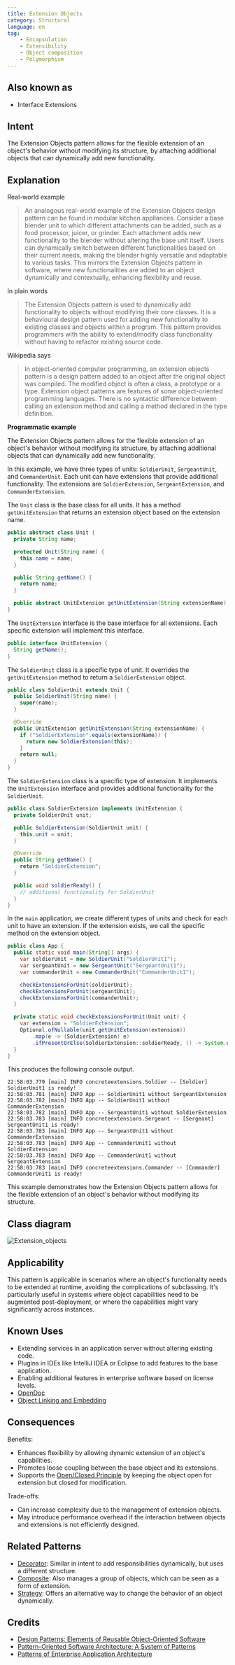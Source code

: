 ```yaml
---
title: Extension Objects
category: Structural
language: en
tag:
    - Encapsulation
    - Extensibility
    - Object composition
    - Polymorphism
---
```


## Also known as

* Interface Extensions

## Intent

The Extension Objects pattern allows for the flexible extension of an object's behavior without modifying its structure, by attaching additional objects that can dynamically add new functionality.

## Explanation

Real-world example

> An analogous real-world example of the Extension Objects design pattern can be found in modular kitchen appliances. Consider a base blender unit to which different attachments can be added, such as a food processor, juicer, or grinder. Each attachment adds new functionality to the blender without altering the base unit itself. Users can dynamically switch between different functionalities based on their current needs, making the blender highly versatile and adaptable to various tasks. This mirrors the Extension Objects pattern in software, where new functionalities are added to an object dynamically and contextually, enhancing flexibility and reuse.

In plain words

> The Extension Objects pattern is used to dynamically add functionality to objects without modifying their core classes. It is a behavioural design pattern used for adding new functionality to existing classes and objects within a program. This pattern provides programmers with the ability to extend/modify class functionality without having to refactor existing source code.

Wikipedia says

> In object-oriented computer programming, an extension objects pattern is a design pattern added to an object after the original object was compiled. The modified object is often a class, a prototype or a type. Extension object patterns are features of some object-oriented programming languages. There is no syntactic difference between calling an extension method and calling a method declared in the type definition.

**Programmatic example**

The Extension Objects pattern allows for the flexible extension of an object's behavior without modifying its structure, by attaching additional objects that can dynamically add new functionality.

In this example, we have three types of units: `SoldierUnit`, `SergeantUnit`, and `CommanderUnit`. Each unit can have extensions that provide additional functionality. The extensions are `SoldierExtension`, `SergeantExtension`, and `CommanderExtension`.

The `Unit` class is the base class for all units. It has a method `getUnitExtension` that returns an extension object based on the extension name.

```java
public abstract class Unit {
  private String name;

  protected Unit(String name) {
    this.name = name;
  }

  public String getName() {
    return name;
  }

  public abstract UnitExtension getUnitExtension(String extensionName);
}
```

The `UnitExtension` interface is the base interface for all extensions. Each specific extension will implement this interface.

```java
public interface UnitExtension {
  String getName();
}
```

The `SoldierUnit` class is a specific type of unit. It overrides the `getUnitExtension` method to return a `SoldierExtension` object.

```java
public class SoldierUnit extends Unit {
  public SoldierUnit(String name) {
    super(name);
  }

  @Override
  public UnitExtension getUnitExtension(String extensionName) {
    if ("SoldierExtension".equals(extensionName)) {
      return new SoldierExtension(this);
    }
    return null;
  }
}
```

The `SoldierExtension` class is a specific type of extension. It implements the `UnitExtension` interface and provides additional functionality for the `SoldierUnit`.

```java
public class SoldierExtension implements UnitExtension {
  private SoldierUnit unit;

  public SoldierExtension(SoldierUnit unit) {
    this.unit = unit;
  }

  @Override
  public String getName() {
    return "SoldierExtension";
  }

  public void soldierReady() {
    // additional functionality for SoldierUnit
  }
}
```

In the `main` application, we create different types of units and check for each unit to have an extension. If the extension exists, we call the specific method on the extension object.

```java
public class App {
  public static void main(String[] args) {
    var soldierUnit = new SoldierUnit("SoldierUnit1");
    var sergeantUnit = new SergeantUnit("SergeantUnit1");
    var commanderUnit = new CommanderUnit("CommanderUnit1");

    checkExtensionsForUnit(soldierUnit);
    checkExtensionsForUnit(sergeantUnit);
    checkExtensionsForUnit(commanderUnit);
  }

  private static void checkExtensionsForUnit(Unit unit) {
    var extension = "SoldierExtension";
    Optional.ofNullable(unit.getUnitExtension(extension))
        .map(e -> (SoldierExtension) e)
        .ifPresentOrElse(SoldierExtension::soldierReady, () -> System.out.println(unit.getName() + " without " + extension));
  }
}
```

This produces the following console output.

```
22:58:03.779 [main] INFO concreteextensions.Soldier -- [Soldier] SoldierUnit1 is ready!
22:58:03.781 [main] INFO App -- SoldierUnit1 without SergeantExtension
22:58:03.782 [main] INFO App -- SoldierUnit1 without CommanderExtension
22:58:03.782 [main] INFO App -- SergeantUnit1 without SoldierExtension
22:58:03.783 [main] INFO concreteextensions.Sergeant -- [Sergeant] SergeantUnit1 is ready!
22:58:03.783 [main] INFO App -- SergeantUnit1 without CommanderExtension
22:58:03.783 [main] INFO App -- CommanderUnit1 without SoldierExtension
22:58:03.783 [main] INFO App -- CommanderUnit1 without SergeantExtension
22:58:03.783 [main] INFO concreteextensions.Commander -- [Commander] CommanderUnit1 is ready!
```

This example demonstrates how the Extension Objects pattern allows for the flexible extension of an object's behavior without modifying its structure.

## Class diagram

![Extension_objects](./etc/extension_obj.png "Extension objects")

## Applicability

This pattern is applicable in scenarios where an object's functionality needs to be extended at runtime, avoiding the complications of subclassing. It's particularly useful in systems where object capabilities need to be augmented post-deployment, or where the capabilities might vary significantly across instances.

## Known Uses

* Extending services in an application server without altering existing code.
* Plugins in IDEs like IntelliJ IDEA or Eclipse to add features to the base application.
* Enabling additional features in enterprise software based on license levels.
* [OpenDoc](https://en.wikipedia.org/wiki/OpenDoc)
* [Object Linking and Embedding](https://en.wikipedia.org/wiki/Object_Linking_and_Embedding)

## Consequences

Benefits:

* Enhances flexibility by allowing dynamic extension of an object's capabilities.
* Promotes loose coupling between the base object and its extensions.
* Supports the [Open/Closed Principle](https://java-design-patterns.com/principles/#open-closed-principle) by keeping the object open for extension but closed for modification.

Trade-offs:

* Can increase complexity due to the management of extension objects.
* May introduce performance overhead if the interaction between objects and extensions is not efficiently designed.

## Related Patterns

* [Decorator](https://java-design-patterns.com/patterns/decorator/): Similar in intent to add responsibilities dynamically, but uses a different structure.
* [Composite](https://java-design-patterns.com/patterns/composite/): Also manages a group of objects, which can be seen as a form of extension.
* [Strategy](https://java-design-patterns.com/patterns/strategy/): Offers an alternative way to change the behavior of an object dynamically.

## Credits

* [Design Patterns: Elements of Reusable Object-Oriented Software](https://amzn.to/4aBMuuL)
* [Pattern-Oriented Software Architecture: A System of Patterns](https://amzn.to/3Q9YOtX)
* [Patterns of Enterprise Application Architecture](https://amzn.to/3W6IZYQ)
